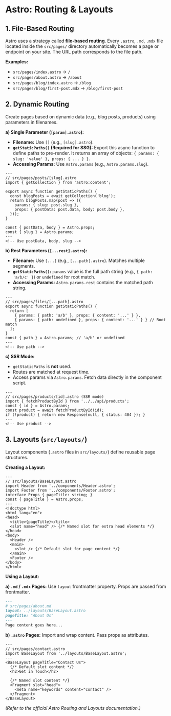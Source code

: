 # Astro: Routing & Layouts

## 1. File-Based Routing

Astro uses a strategy called **file-based routing**. Every `.astro`, `.md`, `.mdx` file located inside the `src/pages/` directory automatically becomes a page or endpoint on your site. The URL path corresponds to the file path.

**Examples:**

*   `src/pages/index.astro`       -> `/`
*   `src/pages/about.astro`       -> `/about`
*   `src/pages/blog/index.astro`  -> `/blog`
*   `src/pages/blog/first-post.mdx` -> `/blog/first-post`

## 2. Dynamic Routing

Create pages based on dynamic data (e.g., blog posts, products) using parameters in filenames.

**a) Single Parameter (`[param].astro`):**

*   **Filename:** Use `[]` (e.g., `[slug].astro`).
*   **`getStaticPaths()` (Required for SSG):** Export this async function to define paths to pre-render. It returns an array of objects: `{ params: { slug: 'value' }, props: { ... } }`.
*   **Accessing Params:** Use `Astro.params` (e.g., `Astro.params.slug`).

```astro
---
// src/pages/posts/[slug].astro
import { getCollection } from 'astro:content';

export async function getStaticPaths() {
  const blogPosts = await getCollection('blog');
  return blogPosts.map(post => ({
    params: { slug: post.slug },
    props: { postData: post.data, body: post.body },
  }));
}

const { postData, body } = Astro.props;
const { slug } = Astro.params;
---
<!-- Use postData, body, slug -->
```

**b) Rest Parameters (`[...rest].astro`):**

*   **Filename:** Use `[...]` (e.g., `[...path].astro`). Matches multiple segments.
*   **`getStaticPaths()`:** `params` value is the full path string (e.g., `{ path: 'a/b/c' }`) or `undefined` for root match.
*   **Accessing Params:** `Astro.params.rest` contains the matched path string.

```astro
---
// src/pages/files/[...path].astro
export async function getStaticPaths() {
  return [
    { params: { path: 'a/b' }, props: { content: '...' } },
    { params: { path: undefined }, props: { content: '...' } } // Root match
  ];
}
const { path } = Astro.params; // 'a/b' or undefined
---
<!-- Use path -->
```

**c) SSR Mode:**

*   `getStaticPaths` is **not** used.
*   Routes are matched at request time.
*   Access params via `Astro.params`. Fetch data directly in the component script.

```astro
---
// src/pages/products/[id].astro (SSR mode)
import { fetchProductById } from '../../api/products';
const { id } = Astro.params;
const product = await fetchProductById(id);
if (!product) { return new Response(null, { status: 404 }); }
---
<!-- Use product -->
```

## 3. Layouts (`src/layouts/`)

Layout components (`.astro` files in `src/layouts/`) define reusable page structures.

**Creating a Layout:**

```astro
---
// src/layouts/BaseLayout.astro
import Header from '../components/Header.astro';
import Footer from '../components/Footer.astro';
interface Props { pageTitle: string; }
const { pageTitle } = Astro.props;
---
<!doctype html>
<html lang="en">
<head>
  <title>{pageTitle}</title>
  <slot name="head" /> {/* Named slot for extra head elements */}
</head>
<body>
  <Header />
  <main>
    <slot /> {/* Default slot for page content */}
  </main>
  <Footer />
</body>
</html>
```

**Using a Layout:**

**a) `.md` / `.mdx` Pages:** Use `layout` frontmatter property. Props are passed from frontmatter.

```markdown
---
# src/pages/about.md
layout: ../layouts/BaseLayout.astro
pageTitle: "About Us"
---
Page content goes here...
```

**b) `.astro` Pages:** Import and wrap content. Pass props as attributes.

```astro
---
// src/pages/contact.astro
import BaseLayout from '../layouts/BaseLayout.astro';
---
<BaseLayout pageTitle="Contact Us">
  {/* Default slot content */}
  <h2>Get in Touch</h2>

  {/* Named slot content */}
  <Fragment slot="head">
    <meta name="keywords" content="contact" />
  </Fragment>
</BaseLayout>
```

*(Refer to the official Astro Routing and Layouts documentation.)*